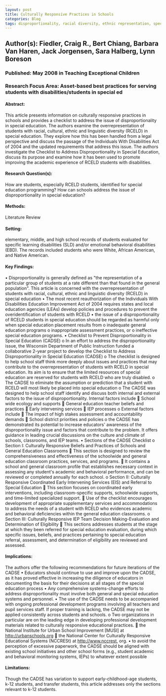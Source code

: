 ```yaml
---
layout: post
title: Culturally Responsive Practices in Schools
categories: Blog
tags: disproportionality, racial diversity, ethnic representation, special education, general education, students of color, bilingual, poverty, racial inequality
---
```


## Author(s): Fiedler, Craig R., Bert Chiang, Barbara Van Haren, Jack Jorgensen, Sara Halberg, Lynn Boreson

### Published: May 2008 in Teaching Exceptional Children

### Research Focus Area: Asset-based best practices for serving students with disabilities/students in special ed

#### Abstract:
This article presents information on culturally responsive practices in schools and provides a checklist to address the issue of disproportionality in special education. The authors examine the overrepresentation of students with racial, cultural, ethnic and linguistic diversity (RCELD) in special education. They explore how this has been handled from a legal perspective and discuss the passage of the Individuals With Disabilities Act of 2004 and the updated requirements that address this issue. The authors investigate the Checklist to Address Disproportionality in Special Education, discuss its purpose and examine how it has been used to promote improving the academic experience of RCELD students with disabilities.


#### Research Question(s):
How are students, especially RCELD students, identified for special education programming? How can schools address the issue of disproportionality in special education?


#### Methods:
Literature Review


#### Setting:
elementary, middle, and high school records of students evaluated for specific learning disabilities (SLD) and/or emotional behavioral disabilities (EBD). The records included students who were White, African American, and Native American.


#### Key Findings:
• Disproportionality is generally defined as "the representation of a particular group of students at a rate different than that found in the general population". This article is concerned with the overrepresentation of students with racial, cultural, ethnic and linguistic diversity (RCELD) in special education • The most recent reauthorization of the Individuals With Disabilities Education Improvement Act of 2004 requires states and local education agencies (LEAs) develop policies and procedures to prevent the overidentification of students with RCELD • the issue of a disproportionality of RCELD students in special education should be regarded as harmful only when special education placement results from o inadequate general education programs o inappropriate assessment practices, or o ineffective special education programs. • Checklist to Prevent Disproportionality in Special Education (CADSE) o In an effort to address the disproportionality issue, the Wisconsin Department of Public Instruction funded a collaborative 2-year project to develop the Checklist to Address Disproportionality in Special Education (CADSE) o The checklist is designed to help school staff think more deeply about issues and practices that may contribute to the overrepresentation of students with RCELD in special education. Its aim is to ensure that the limited resources of special education are reserved for students with RCELD who are truly disabled. o The CADSE to eliminate the assumption or prediction that a student with RCELD will most likely be placed into special education o The CADSE was designed to help school staff identify and discuss both internal and external factors to the issue of disproportionality. Internal factors include  School wide ecology and supports  General education teacher beliefs and practices  Early intervening services  IEP processes o External factors include  The impact of high stakes assessment and accountability demands  School district priorities and policies o the CADSE has demonstrated its potential to increase educators' awareness of the disproportionality issue and factors that contribute to the problem. It offers guidance in leading crucial discussions on the culture and climate of schools, classrooms, and IEP teams. • Sections of the CADSE Checklist o Section I: Culturally Responsive Beliefs and Practices of Schools and General Education Classrooms  This section is designed to review the comprehensiveness and effectiveness of the schoolwide and general education classroom practices, services, and programs.  It contains a school and general classroom profile that establishes necessary context in assessing any student's academic and behavioral performance, and can be reviewed or completed annually for each school. o Section II: Culturally Responsive Coordinated Early Intervening Services (EIS) and Referral to Special Education  This section focuses on coordinated early interventions, including classroom-specific supports, schoolwide supports, and time-limited specialized support.  Use of the checklist encourages development of appropriate supplementary services and accommodations to address the needs of a student with RCELD who evidences academic and behavioral deficiencies within the general education classrooms. o Section III: Culturally Responsive IEP Team Decision Making-Evaluation and Determination of Eligibility  This sections addresses students at the stage at which they been referred for special education evaluation, during which specific issues, beliefs, and practices pertaining to special education referral, assessment, and determination of eligibility are reviewed and assessed. 


#### Implications:
The authors offer the following recommendations for future iterations of the CADSE • Educators should continue to use and improve upon the CADSE, as it has proved effective in increasing the diligence of educators in documenting the basis for their decisions at all stages of the special education process • Any comprehensive systems-change efforts to address disproportionality must involve both general and special education systems and personnel. • The use of the CADSE needs to be accompanied with ongoing professional development programs involving all teachers and pupil services staff. If proper training is lacking, the CADSE may not be applied consistently across students and schools.  o Two organizations in particular are on the leading edge in developing professional development materials related to culturally responsive educational practices.   the National Institute for Urban School Improvement [MUSI] at http://urbanschools.org   the National Center for Culturally Responsive Educational Systems (NCCRESt) at http://www.nccrest, org. • to avoid the perception of excessive paperwork, the CADSE should be aligned with existing school initiatives and other school forms (e.g., student academic and behavioral monitoring systems, IEPs) to whatever extent possible 


#### Limitations:
Though the CADSE has variation to support early-childhood-age students, k-12 students, and transfer students, this article addresses only the sections relevant to k-12 students. 


